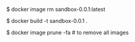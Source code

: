 $ docker image rm sandbox-0.0.1:latest

$ docker build -t sandbox-0.0.1 .  

$ docker image prune -fa # to remove all images


